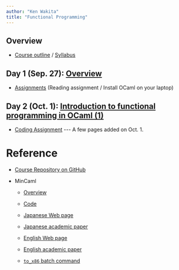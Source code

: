 ```yaml
---
author: "Ken Wakita"
title: "Functional Programming"
---
```


## Overview

- [Course outline](/fp2018/slide/00-outline.html) / [Syllabus](/fp2018/pdf/syllabus.pdf)

## Day 1 (Sep. 27): [Overview](/fp2018/slide/01-overview.html)

- [Assignments](/fp2018/slide/01-overview.html#assignments) (Reading assignment / Install OCaml on your laptop)

## Day 2 (Oct. 1): [Introduction to functional programming in OCaml (1)](/fp2018/slide/02-ocaml1.html)

- [Coding Assignment](/fp2018/page/assignment1.html) --- A few pages added on Oct. 1.

<!--

## Day 3 (Oct. 4): [Introduction to functional programming in OCaml (2)](/fp2018/slide/03-ocaml2.html)

## Day 4 (Oct. 11): [OCaml tools and standard libraries](/fp2018/slide/04-ocaml3.html) / [Examples](https://github.com/wakita/fp2018/tree/master/fp04/)

## Day 5 (Oct. 15): [Min-caml organization](/fp2018/slide/05-mincaml.html)

## Day 6 (Oct. 18): [Lexer / Parser / Abstract Syntax Tree](/fp2018/slide/06-parser.html) -- Reading assignment on Unification (see the slide)

## Day 7 (Oct. 22): [Typing](/fp2018/slide/07-typing.html), [A sample quiz](/fp2018/quiz/1019-unification.html)

## Day 8 (Oct. 25): [K-Normalization and $\alpha$ conversion](/fp2018/slide/08-knf.html), [Quiz](/fp2018/quiz/1023-unification.html)

## Day 9 (Oct. 29): [Optimization 1](/fp2018/slide/09-optimize.html), Checkout the [`ocamlinit.ml`](https://github.com/wakita/fp2018/blob/master/ocamlinit.ml) file.

## Day 10 (Nov. 1): [Optimization 2](/fp2018/slide/10-optimize.html)

## Day 11 (Nov. 3): [Closure Conversion](/fp2018/slide/11-closure.html) -- [Assignment](/fp2018/page/assignment3.html)
## Day 12 (Nov. 5): [Implementation of Closure Conversion](/fp2018/slide/12-closure.html)

## Day 13 (Nov. 8): [Virutal Code Generation](/fp2018/slide/13-virtual.html), [Register Allocation](/fp2018/slide/13-register.html)

## Day 14 (Nov. 12): [Register Allocation](/fp2018/slide/13-register.html) + small assignment to be announced on OCW-i
-->

# Reference

- [Course Repository on GitHub](https://github.com/wakita/fp2018)

- MinCaml
    - [Overview](/fp2018/mincaml/overview.pdf)

    - [Code](https://github.com/esumii/min-caml)

    - [Japanese Web page](http://esumii.github.io/min-caml/ )

    - [Japanese academic paper](http://esumii.github.io/min-caml/jpaper.pdf)

    - [English Web page](http://esumii.github.io/min-caml/index-e.html)

    - [English academic paper](http://esumii.github.io/min-caml/paper.pdf)

    - [`to_x86` batch command](https://github.com/wakita/fp2018/issues/1)
